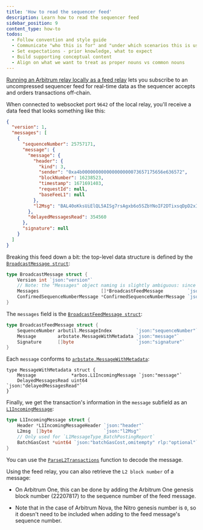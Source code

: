 ```yaml
---
title: 'How to read the sequencer feed'
description: Learn how to read the sequencer feed
sidebar_position: 9
content_type: how-to
todos:
  - Follow convention and style guide
  - Communicate "who this is for" and "under which scenarios this is useful".
  - Set expectations - prior knowledge, what to expect
  - Build supporting conceptual content
  - Align on what we want to treat as proper nouns vs common nouns
---
```


[Running an Arbitrum relay locally as a feed relay](/run-arbitrum-node/sequencer/01-run-feed-relay.md) lets you subscribe to an uncompressed <a data-quicklook-from="sequencer-feed">sequencer feed</a> for real-time data as the sequencer accepts and orders transactions off-chain.

When connected to websocket port `9642` of the local relay, you'll receive a data feed that looks something like this:

```json
{
  "version": 1,
  "messages": [
    {
      "sequenceNumber": 25757171,
      "message": {
        "message": {
          "header": {
            "kind": 3,
            "sender": "0xa4b000000000000000000073657175656e636572",
            "blockNumber": 16238523,
            "timestamp": 1671691403,
            "requestId": null,
            "baseFeeL1": null
          },
          "l2Msg": "BAL40oKksUiElQL5AISg7rsAgxb6o5SZbYNoIF2DTixsqDpD2xII9GJLG4C4ZAhh6N0AAAAAAAAAAAAAAAC7EQiq1R1VYgL3/oXgvD921hYRyAAAAAAAAAAAAAAAAAAAAAAAAAAAAAAAAAAAAAAAAAABAAAAAAAAAAAAAAAAAAAAAAAAAAAAAAAAAAAAAAAAAArAAaAkebuEnSAUvrWVBGTxA7W+ZMNn5uyLlbOH7Nrs0bYOv6AOxQPqAo2UB0Z7vqlugjn+BUl0drDcWejBfDiPEC6jQA=="
        },
        "delayedMessagesRead": 354560
      },
      "signature": null
    }
  ]
}
```

Breaking this feed down a bit: the top-level data structure is defined by the [`BroadcastMessage struct`](https://github.com/OffchainLabs/nitro/blob/9b1e622102fa2bebfd7dffd327be19f8881f1467/broadcaster/broadcaster.go#L42):

```go
type BroadcastMessage struct {
	Version int `json:"version"`
	// Note: the "Messages" object naming is slightly ambiguous: since there are different types of messages
	Messages                       []*BroadcastFeedMessage         `json:"messages,omitempty"`
	ConfirmedSequenceNumberMessage *ConfirmedSequenceNumberMessage `json:"confirmedSequenceNumberMessage,omitempty"`
}
```

The `messages` field is the [`BroadcastFeedMessage struct`](https://github.com/OffchainLabs/nitro/blob/9b1e622102fa2bebfd7dffd327be19f8881f1467/broadcaster/broadcaster.go#L49):

```go
type BroadcastFeedMessage struct {
	SequenceNumber arbutil.MessageIndex         `json:"sequenceNumber"`
	Message        arbstate.MessageWithMetadata `json:"message"`
	Signature      []byte                       `json:"signature"`
}
```

Each `message` conforms to [`arbstate.MessageWithMetadata`](https://github.com/OffchainLabs/nitro/blob/a05f768d774f60468a58a6a94fcc1be18e4d8fae/arbstate/inbox.go#L42):


```
type MessageWithMetadata struct {
	Message             *arbos.L1IncomingMessage `json:"message"`
	DelayedMessagesRead uint64                   `json:"delayedMessagesRead"`
}
```

Finally, we get the transaction's information in the `message` subfield as an [`L1IncomingMessage`](https://github.com/OffchainLabs/nitro/blob/9b1e622102fa2bebfd7dffd327be19f8881f1467/arbos/incomingmessage.go#L61):

```go
type L1IncomingMessage struct {
	Header *L1IncomingMessageHeader `json:"header"`
	L2msg  []byte                   `json:"l2Msg"`
	// Only used for `L1MessageType_BatchPostingReport`
	BatchGasCost *uint64 `json:"batchGasCost,omitempty" rlp:"optional"`
}
```

You can use the [`ParseL2Transactions`](https://github.com/OffchainLabs/nitro/blob/9b1e622102fa2bebfd7dffd327be19f8881f1467/arbos/incomingmessage.go#L227) function to decode the message.

Using the feed relay, you can also retrieve the `L2 block number` of a message:

- On <a data-quicklook-from="arbitrum-one">Arbitrum One</a>, this can be done by adding the Arbitrum One genesis block number (22207817) to the sequence number of the feed message.

- Note that in the case of <a data-quicklook-from="arbitrum-nova">Arbitrum Nova</a>, the Nitro genesis number is `0`, so it doesn't need to be included when adding to the feed message's sequence number.
